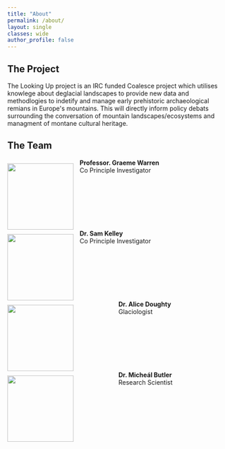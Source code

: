 ```yaml
---
title: "About"
permalink: /about/
layout: single
classes: wide
author_profile: false
---
```


## The Project

The Looking Up project is an IRC funded Coalesce project which utilises knowlege about deglacial landscapes to provide new data and methodlogies to indetify and manage early prehistoric archaeological remians in Europe's mountains. This will directly inform policy debats surrounding the conversation of mountain landscapes/ecosystems and managment of montane cultural heritage.

## The Team

<div style="clear: both;">
  <div style="float: left; margin-right: 1em; margin-top: 10px;">
    <img width = "150" height = "150" src="/min-web-template/assets/images/graeme.jpg" alt="">
  </div>
  <div>
    <p style="margin-left: 10%"><b>Professor. Graeme Warren</b><br>Co Principle Investigator</p>
  </div>
</div>

<div style="clear: both;">
  <div style="float: left; margin-right: 1em; margin-top: 10px;">
    <img width = "150" height = "150" src="/min-web-template/assets/images/sam.jpg" alt="">
  </div>
  <div>
    <p style="margin-left: 20%"><b>Dr. Sam Kelley</b><br>Co Principle Investigator</p>
  </div>
</div>

<div style="clear: both;">
  <div style="float: left; margin-right: 1em; margin-top: 10px;">
    <img width = "150" height = "150" src="/min-web-template/assets/images/alice.jpg" alt="">
  </div>
  <div>
    <p style="margin-left: 50%"><b>Dr. Alice Doughty</b><br>Glaciologist</p>
  </div>
</div>

<div style="clear: both;">
  <div style="float: left; margin-right: 1em; margin-top: 10px;">
    <img width = "150" height = "150" src="/min-web-template/assets/images/micheal.jpg" alt="">
  </div>
  <div>
    <p style="margin-left: 50%"><b>Dr. Micheál Butler</b><br>Research Scientist</p>
  </div>
</div>
